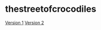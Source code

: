 # thestreetofcrocodiles

[Version 1](https://nwestondesign.github.io/thestreetofcrocodiles/thestreetofcrocodiles.html)
[Version 2](https://nwestondesign.github.io/thestreetofcrocodiles/thestreetofcrocodiles-2.html)
